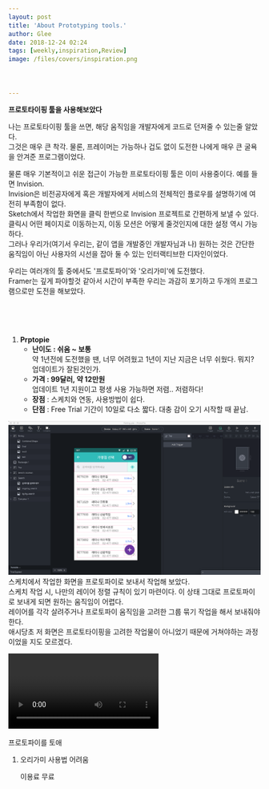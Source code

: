 ```yaml
---
layout: post
title: 'About Prototyping tools.'
author: Glee
date: 2018-12-24 02:24
tags: [weekly,inspiration,Review]
image: /files/covers/inspiration.png



---
```


**프로토타이핑 툴을 사용해보았다**

나는 프로토타이핑 툴을 쓰면, 해당 움직임을 개발자에게 코드로 던져줄 수 있는줄 알았다.<br />그것은 매우 큰 착각. 물론, 프레이머는 가능하나 겁도 없이 도전한 나에게 매우 큰 굴욕을 안겨준 프로그램이었다.<br />

물론 매우 기본적이고 쉬운 접근이 가능한 프로토타이핑 툴은 이미 사용중이다. 예를 들면 Invision.<br />Invision은 비전공자에게 혹은 개발자에게 서비스의 전체적인 플로우를 설명하기에 여전히 부족함이 없다.<br />Sketch에서 작업한 화면을 클릭 한번으로 Invision 프로젝트로 간편하게 보낼 수 있다.<br />클릭시 어떤 페이지로 이동하는지, 이동 모션은 어떻게 줄것인지에 대한 설정 역시 가능하다.<br />그러나 우리가(여기서 우리는, 같이 앱을 개발중인 개발자님과 나) 원하는 것은 간단한 움직임이 아닌 사용자의 시선을 잡아 둘 수 있는 인터랙티브한 디자인이었다.<br />

우리는 여러개의 툴 중에서도 '프로토파이'와 '오리가미'에 도전했다.<br />Framer는 깊게 파야할것 같아서 시간이 부족한 우리는 과감히 포기하고 두개의 프로그램으로만 도전을 해보았다.

<br /><br /><br /> 

1. **Prptopie**
   - **난이도  : 쉬움 ~ 보통** <br />약 1년전에 도전했을 땐, 너무 어려웠고 1년이 지난 지금은 너무 쉬웠다. 뭐지? 업데이트가 잘된것인가.
   - **가격 : 99달러, 약 12만원**<br />업데이트 1년 지원이고 평생 사용 가능하면 저렴.. 저렴하다!
   - **장점** : 스케치와 연동, 사용방법이 쉽다.
   - **단점** : Free Trial 기간이 10일로 다소 짧다. 대충 감이 오기 시작할 때 끝남.



![깔끔한 화면 구조](/files/protopie_view.png)
스케치에서 작업한 화면을 프로토파이로 보내서 작업해 보았다.<br />스케치 작업 시, 나만의 레이어 정렬 규칙이 있기 마련이다. 이 상태 그대로 프로토파이로 보내게 되면 원하는 움직임이 어렵다.<br />레이어를 각각 살려주거나 프로토파이 움직임을 고려한 그룹 묶기 작업을 해서 보내줘야한다.<br />애시당초 저 화면은 프로토타이핑을 고려한 작업물이 아니었기 때문에 거쳐야하는 과정이었을 지도 모르겠다.



![Floting Action](/files/20181214_protopie_floting_test.mp4)

프로토파이를 토애



1. 오리가미
   사용법 어려움

   이용료 무료
